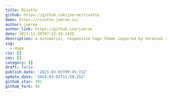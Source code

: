 ```yaml
---
title: Risotto
github: https://github.com/joeroe/risotto
demo: https://risotto.joeroe.io/
author: joeroe
author_link: https://github.com/joeroe
date: 2023-11-28T07:23:19.143Z
description: A minimalist, responsive hugo theme inspired by terminal ricing aesthetics.
ssg:
  - Hugo
css: []
cms: []
category: []
draft: false
publish_date: '2021-03-05T09:45:15Z'
update_date: '2024-03-02T11:50:25Z'
github_star: 301
github_fork: 95
---
```

